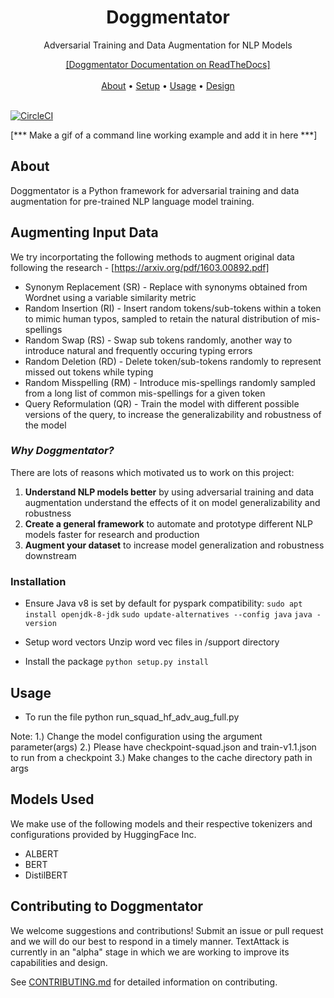 <h1 align="center">Doggmentator</h1>
<p align="center">Adversarial Training and Data Augmentation for NLP Models</p>

<p align="center">
  <a href="">[Doggmentator Documentation on ReadTheDocs]</a> 
  <br> <br>
  <a href="#about">About</a> •
  <a href="#setup">Setup</a> •
  <a href="#usage">Usage</a> •
  <a href="#design">Design</a> 
  <br> <br>
</p>

[![CircleCI](https://circleci.com/gh/searchableai/Doggmentator.svg?style=shield&circle-token=de6470b621d1b07e54466dd087b85b80bcedf36c)](https://github.com/searchableai/Doggmentator)

[*** Make a gif of a command line working example and add it in here ***]

## About
Doggmentator is a Python framework for adversarial training and data augmentation for pre-trained NLP language model training.

## Augmenting Input Data
We try incorportating the following methods to augment original data following the research - 
[https://arxiv.org/pdf/1603.00892.pdf]
- Synonym Replacement (SR) - Replace with synonyms obtained from Wordnet using a variable similarity metric
- Random Insertion (RI) - Insert random tokens/sub-tokens within a token to mimic human typos, sampled to retain the natural distribution of mis-spellings
- Random Swap (RS) - Swap sub tokens randomly, another way to introduce natural and frequently occuring typing errors
- Random Deletion (RD) - Delete token/sub-tokens randomly to represent missed out tokens while typing
- Random Misspelling (RM) - Introduce mis-spellings randomly sampled from a long list of common mis-spellings for a given token
- Query Reformulation (QR) - Train the model with different possible versions of the query, to increase the generalizability and robustness of the model


### *Why Doggmentator?*
There are lots of reasons which motivated us to work on this project:
1. **Understand NLP models better** by using adversarial training and data augmentation understand the effects of it on model generalizability and robustness
2. **Create a general framework** to automate and prototype different NLP models faster for research and production
3. **Augment your dataset** to increase model generalization and robustness downstream

### Installation
- Ensure Java v8 is set by default for pyspark compatibility:
```sudo apt install openjdk-8-jdk```
```sudo update-alternatives --config java```
```java -version```

- Setup word vectors
Unzip word vec files in /support directory

- Install the package
```python setup.py install```

## Usage
- To run the file
python run_squad_hf_adv_aug_full.py

Note:
1.) Change the model configuration using the argument parameter(args)
2.) Please have checkpoint-squad.json and train-v1.1.json to run from a checkpoint
3.) Make changes to the cache directory path in args

## Models Used
We make use of the following models and their respective tokenizers and configurations provided by HuggingFace Inc.
- ALBERT
- BERT
- DistilBERT

## Contributing to Doggmentator

We welcome suggestions and contributions! Submit an issue or pull request and we will do our best to respond in a timely manner. TextAttack is currently in an "alpha" stage in which we are working to improve its capabilities and design.

See [CONTRIBUTING.md](https://github.com/searchableai/Doggmentator/blob/master/CONTRIBUTING.md) for detailed information on contributing.